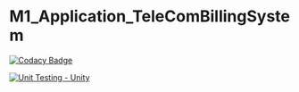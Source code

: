 # M1_Application_TeleComBillingSystem
[![Codacy Badge](https://app.codacy.com/project/badge/Grade/4fbc83ed871c4a8eaadd953fb7787cbd)](https://www.codacy.com/gh/Sasi046/M1_Application_TeleComBillingSystem/dashboard?utm_source=github.com&amp;utm_medium=referral&amp;utm_content=Sasi046/M1_Application_TeleComBillingSystem&amp;utm_campaign=Badge_Grade)

[![Unit Testing - Unity](https://github.com/Sasi046/M1_Application_TeleComBillingSystem/actions/workflows/unity.yml/badge.svg)](https://github.com/Sasi046/M1_Application_TeleComBillingSystem/actions/workflows/unity.yml)
